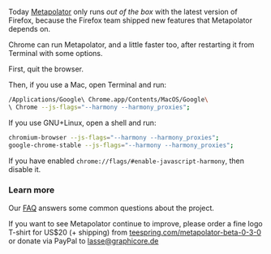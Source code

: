 Today [Metapolator](http://metapolator.com/purple-pill) only runs _out of the box_ with the latest version of Firefox, because the Firefox team shipped new features that Metapolator depends on.

Chrome can run Metapolator, and a little faster too, after restarting it from Terminal with some options.

First, quit the browser. 

Then, if you use a Mac, open Terminal and run:
```sh
/Applications/Google\ Chrome.app/Contents/MacOS/Google\
\ Chrome --js-flags="--harmony --harmony_proxies";
```

If you use GNU+Linux, open a shell and run:
```sh
chromium-browser --js-flags="--harmony --harmony_proxies"; 
google-chrome-stable --js-flags="--harmony --harmony_proxies";
```

If you have enabled `chrome://flags/#enable-javascript-harmony`, then disable it.

### Learn more

Our [FAQ](https://github.com/metapolator/metapolator/wiki/faq) answers some common questions about the project.

If you want to see Metapolator continue to improve, please order a fine logo T-shirt for US$20 (+ shipping) from [teespring.com/metapolator-beta-0-3-0](https://teespring.com/metapolator-beta-0-3-0) or donate via PayPal to lasse@graphicore.de